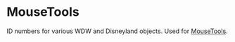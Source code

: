 # MouseTools

ID numbers for various WDW and Disneyland objects. Used for [MouseTools](https://github.com/scaratozzolo/MouseTools).
